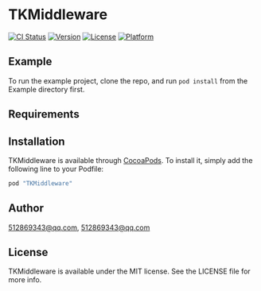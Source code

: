 # TKMiddleware

[![CI Status](http://img.shields.io/travis/512869343@qq.com/TKMiddleware.svg?style=flat)](https://travis-ci.org/512869343@qq.com/TKMiddleware)
[![Version](https://img.shields.io/cocoapods/v/TKMiddleware.svg?style=flat)](http://cocoapods.org/pods/TKMiddleware)
[![License](https://img.shields.io/cocoapods/l/TKMiddleware.svg?style=flat)](http://cocoapods.org/pods/TKMiddleware)
[![Platform](https://img.shields.io/cocoapods/p/TKMiddleware.svg?style=flat)](http://cocoapods.org/pods/TKMiddleware)

## Example

To run the example project, clone the repo, and run `pod install` from the Example directory first.

## Requirements

## Installation

TKMiddleware is available through [CocoaPods](http://cocoapods.org). To install
it, simply add the following line to your Podfile:

```ruby
pod "TKMiddleware"
```

## Author

512869343@qq.com, 512869343@qq.com

## License

TKMiddleware is available under the MIT license. See the LICENSE file for more info.
